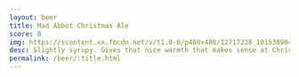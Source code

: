 ```yaml
---
layout: beer
title: Mad Abbot Christmas Ale
score: 8
img: https://scontent.xx.fbcdn.net/v/t1.0-0/p480x480/12717228_10153890412513745_5272405049843729399_n.jpg?oh=e2c9c7923560bcde6e5a0750ff84b15a&oe=5867E21A
desc: Slightly syrupy. Gives that nice warmth that makes sense at Christmas. Just not in Australia. Still great flavour all round
permalink: /beer/:title.html
---
```

